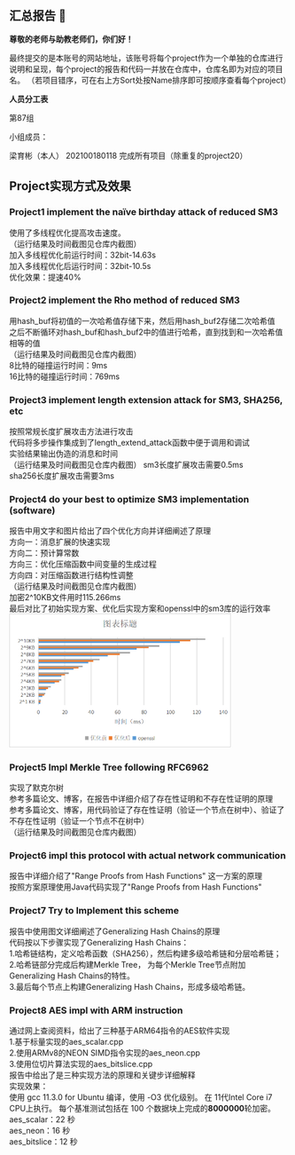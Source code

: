## 汇总报告 👋

**尊敬的老师与助教老师们，你们好！**

最终提交的是本账号的网站地址，该账号将每个project作为一个单独的仓库进行说明和呈现，每个project的报告和代码一并放在仓库中，仓库名即为对应的项目名。
（若项目错序，可在右上方Sort处按Name排序即可按顺序查看每个project）

**人员分工表**

第87组

小组成员：

梁育彬（本人） 202100180118 完成所有项目（除重复的project20）



## Project实现方式及效果

### Project1 implement the naïve birthday attack of reduced SM3

使用了多线程优化提高攻击速度。  
（运行结果及时间截图见仓库内截图）  
加入多线程优化前运行时间：32bit-14.63s  
加入多线程优化后运行时间：32bit-10.5s  
优化效果：提速40%  

### Project2 implement the Rho method of reduced SM3

用hash_buf将初值的一次哈希值存储下来，然后用hash_buf2存储二次哈希值  
之后不断循环对hash_buf和hash_buf2中的值进行哈希，直到找到和一次哈希值相等的值  
（运行结果及时间截图见仓库内截图）  
8比特的碰撞运行时间：9ms  
16比特的碰撞运行时间：769ms

### Project3 implement length extension attack for SM3, SHA256, etc

按照常规长度扩展攻击方法进行攻击  
代码将多步操作集成到了length_extend_attack函数中便于调用和调试  
实验结果输出伪造的消息和时间  
（运行结果及时间截图见仓库内截图）
sm3长度扩展攻击需要0.5ms  
sha256长度扩展攻击需要3ms  

### Project4 do your best to optimize SM3 implementation (software)

报告中用文字和图片给出了四个优化方向并详细阐述了原理  
方向一：消息扩展的快速实现  
方向二：预计算常数  
方向三：优化压缩函数中间变量的生成过程  
方向四：对压缩函数进行结构性调整  
（运行结果及时间截图见仓库内截图）  
加密2^10KB文件用时115.266ms  
最后对比了初始实现方案、优化后实现方案和openssl中的sm3库的运行效率  
<img src="https://github.com/1-14/Project04/blob/main/%E6%88%AA%E5%9B%BE/2.png" width="400"  /><br/>

### Project5 Impl Merkle Tree following RFC6962

实现了默克尔树  
参考多篇论文、博客，在报告中详细介绍了存在性证明和不存在性证明的原理  
参考多篇论文、博客，用代码验证了存在性证明（验证一个节点在树中）、验证了不存在性证明（验证一个节点不在树中）  
（运行结果及时间截图见仓库内截图）  

### Project6 impl this protocol with actual network communication

报告中详细介绍了"Range Proofs from Hash Functions" 这一方案的原理  
按照方案原理使用Java代码实现了"Range Proofs from Hash Functions" 

### Project7 Try to Implement this scheme

报告中使用图文详细阐述了Generalizing Hash Chains的原理  
代码按以下步骤实现了Generalizing Hash Chains：  
1.哈希链结构，定义哈希函数（SHA256），然后构建多级哈希链和分层哈希链；  
2.哈希链部分完成后构建Merkle Tree， 为每个Merkle Tree节点附加Generalizing Hash Chains的特性。  
3.最后每个节点上构建Generalizing Hash Chains，形成多级哈希链。  

### Project8 AES impl with ARM instruction

通过网上查阅资料，给出了三种基于ARM64指令的AES软件实现  
1.基于标量实现的aes_scalar.cpp  
2.使用ARMv8的NEON SIMD指令实现的aes_neon.cpp  
3.使用位切片算法实现的aes_bitslice.cpp  
报告中给出了是三种实现方法的原理和关键步详细解释  
实现效果：  
使用 gcc 11.3.0 for Ubuntu 编译，使用 -O3 优化级别。 在 11代Intel Core i7 CPU上执行。 每个基准测试包括在 100 个数据块上完成的**8000000**轮加密。  
aes_scalar：22 秒  
aes_neon：16 秒  
aes_bitslice：12 秒
